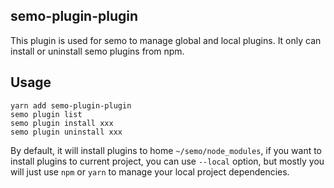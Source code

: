 semo-plugin-plugin
------------------------

This plugin is used for semo to manage global and local plugins. It only can install or uninstall semo plugins from npm.

## Usage

```
yarn add semo-plugin-plugin
semo plugin list
semo plugin install xxx
semo plugin uninstall xxx
```

By default, it will install plugins to home `~/semo/node_modules`, if you want to install plugins to current project, you can use `--local` option, but mostly you will just use `npm` or `yarn` to manage your local project dependencies.

